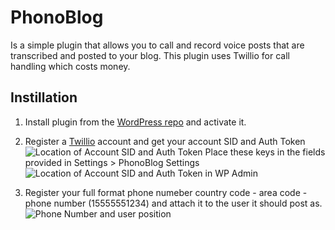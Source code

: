 PhonoBlog
=========
Is a simple plugin that allows you to call and record voice posts that are transcribed and posted to your blog. This plugin uses Twillio for call handling which costs money.

Instillation
------------

1. Install plugin from the [WordPress repo](http://wordpress.org/extend/) and activate it.

2. Register a [Twillio](http://twillio.com) account and get your account SID and Auth Token
![Location of Account SID and Auth Token](http://phonoblog.com/images/twillio-sid-key.png)
Place these keys in the fields provided in Settings > PhonoBlog Settings
![Location of Account SID and Auth Token in WP Admin](http://phonoblog.com/images/ninnypants-sid-token.png)

3. Register your full format phone numeber country code - area code - phone number (15555551234) and attach it to the user it should post as.
![Phone Number and user position](http://phonoblog.com/images/ninnypants-phone-number.png)